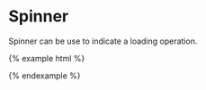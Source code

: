 # Spinner

Spinner can be use to indicate a loading operation.

{% example html %}
<div class="component-spinner spinner-sm"></div>
<div class="component-spinner"></div>
<div class="component-spinner spinner-lg"></div>
<div class="component-spinner spinner-centered"></div>
{% endexample %}
